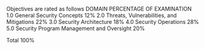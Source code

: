 
Objectives are rated as follows
DOMAIN PERCENTAGE OF EXAMINATION 
1.0 General Security Concepts 12% 
2.0 Threats, Vulnerabilities, and Mitigations 22% 
3.0 Security Architecture 18% 
4.0 Security Operations 28% 
5.0 Security Program Management and Oversight 20% 

Total 100%

